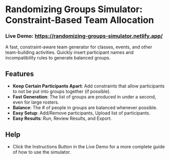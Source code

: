 # Randomizing Groups Simulator: Constraint-Based Team Allocation
### Live Demo: https://randomizing-groups-simulator.netlify.app/

A fast, constraint-aware team generator for classes, events, and other team-building activities. Quickly insert participant names and incompatibility rules to generate balanced groups.

## Features
- **Keep Certain Participants Apart**: Add constraints that allow participants to not be put into groups together (if possible).
- **Fast Generation**: The list of groups are produced in under a second, even for large rosters.
- **Balance**: The # of people in groups are balanced whenever possible. 
- **Easy Setup**: Add/Remove participants, Upload list of participants.
- **Easy Results**: Run, Review Results, and Export.

## Help
- Click the Instructions Button in the Live Demo for a more complete guide of how to use the simulator.
